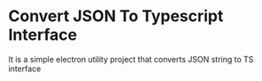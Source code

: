 # Convert JSON To Typescript Interface

It is a simple electron utility project that converts JSON string to TS interface 



